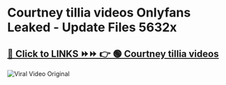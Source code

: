 
 # Courtney tillia videos Onlyfans Leaked - Update Files 5632x

## <h2><a href="https://clipsfans.com/Courtney_tillia_videos&ref=git">🔗 Click to LINKS ⏩⏩ 👉 🟢 Courtney tillia videos </a></h2>

<a href="https://clipsfans.com/Courtney_tillia_videos&ref=git" rel="nofollow" data-target="animated-image.originalLink"><img src="https://i.ibb.co.com/xMMVF88/686577567.gif" alt="Viral Video Original" style="max-width: 100%; display: inline-block;" data-target="animated-image.originalImage"></a>


